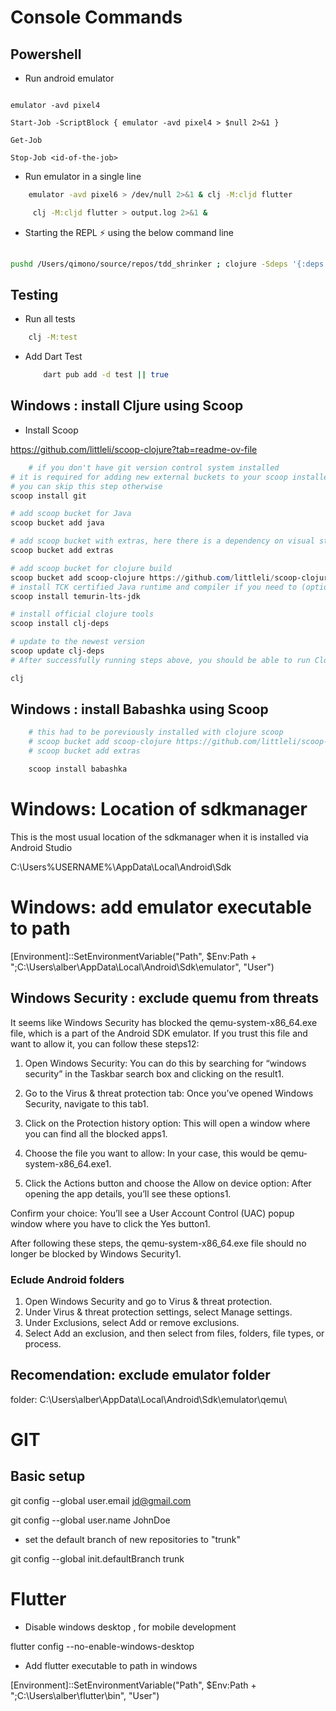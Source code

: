 # Console Commands

## Powershell

- Run android emulator

```ps2

emulator -avd pixel4

Start-Job -ScriptBlock { emulator -avd pixel4 > $null 2>&1 }

Get-Job

Stop-Job <id-of-the-job>
```


- Run emulator in a single line

```bash
    emulator -avd pixel6 > /dev/null 2>&1 & clj -M:cljd flutter

     clj -M:cljd flutter > output.log 2>&1 &

```

- Starting the REPL ⚡️ using the below command line

```bash
        
pushd /Users/qimono/source/repos/tdd_shrinker ; clojure -Sdeps '{:deps {nrepl/nrepl {:mvn/version,"1.0.0"},cider/cider-nrepl {:mvn/version,"0.28.5"}}}' -M:cljd ; popd

```

## Testing

- Run all tests

```bash
    clj -M:test 
```

- Add Dart Test

    ```bash
        dart pub add -d test || true 
    ```

## Windows : install Cljure using Scoop

- Install Scoop

https://github.com/littleli/scoop-clojure?tab=readme-ov-file

```ps1
    # if you don't have git version control system installed
# it is required for adding new external buckets to your scoop installer
# you can skip this step otherwise
scoop install git

# add scoop bucket for Java
scoop bucket add java

# add scoop bucket with extras, here there is a dependency on visual studio redistributable 'extras/vcredist2022'
scoop bucket add extras

# add scoop bucket for clojure build
scoop bucket add scoop-clojure https://github.com/littleli/scoop-clojure
# install TCK certified Java runtime and compiler if you need to (optional)
scoop install temurin-lts-jdk

# install official clojure tools
scoop install clj-deps

# update to the newest version
scoop update clj-deps
# After successfully running steps above, you should be able to run Clojure with following:

clj

```

## Windows : install Babashka using Scoop

```ps1
    # this had to be poreviously installed with clojure scoop 
    # scoop bucket add scoop-clojure https://github.com/littleli/scoop-clojure
    # scoop bucket add extras

    scoop install babashka
```
# Windows: Location of sdkmanager

This is the most usual location of the sdkmanager when it is installed via Android Studio

C:\Users\%USERNAME%\AppData\Local\Android\Sdk

# Windows: add emulator executable to path

[Environment]::SetEnvironmentVariable("Path", $Env:Path + ";C:\Users\alber\AppData\Local\Android\Sdk\emulator", "User")

## Windows Security : exclude quemu from threats

It seems like Windows Security has blocked the qemu-system-x86_64.exe file, which is a part of the Android SDK emulator. If you trust this file and want to allow it, you can follow these steps12:

1. Open Windows Security: You can do this by searching for “windows security” in the Taskbar search box and clicking on the result1.

2. Go to the Virus & threat protection tab: Once you’ve opened Windows Security, navigate to this tab1.

3. Click on the Protection history option: This will open a window where you can find all the blocked apps1.

4. Choose the file you want to allow: In your case, this would be qemu-system-x86_64.exe1.

5. Click the Actions button and choose the Allow on device option: After opening the app details, you’ll see these options1.

Confirm your choice: You’ll see a User Account Control (UAC) popup window where you have to click the Yes button1.

After following these steps, the qemu-system-x86_64.exe file should no longer be blocked by Windows Security1.

### Eclude Android folders

1. Open Windows Security and go to Virus & threat protection.
2. Under Virus & threat protection settings, select Manage settings.
3. Under Exclusions, select Add or remove exclusions.
4. Select Add an exclusion, and then select from files, folders, file types, or process.

## Recomendation: exclude emulator folder

folder: C:\Users\alber\AppData\Local\Android\Sdk\emulator\qemu\


# GIT

## Basic setup

 git config --global user.email jd@gmail.com

 git config --global user.name JohnDoe

 - set the default branch of new repositories to "trunk"

 git config --global init.defaultBranch trunk

# Flutter

- Disable windows desktop , for mobile development

flutter config --no-enable-windows-desktop

- Add flutter executable to path in windows

[Environment]::SetEnvironmentVariable("Path", $Env:Path + ";C:\Users\alber\flutter\bin", "User")
